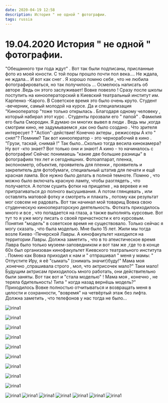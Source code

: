 ```yaml
---
date: 2020-04-19 12:58
description: История " не одной " фотографии.
tags: russia
---
```

# 19.04.2020 История " не одной " фотографии. 

"Обещанного три года ждут" . Вот так были подписаны, присланные фото из моей юности. С той поры прошло почти пол века.... Не ждала, не ждала... И вот  как снег  .  Я хорошо помню себя , что не любила фотографироваться, но так получилось ... Осмелюсь написать об авторе .Ведь он этого заслуживает!   Вовке повезло !  Сразу после школы поступить на кинооператорский в Киевский  театральный институт им. Карпенко -Карого.  В Советское время это было очень круто. Студент -вечерник, самый молодой на курсе. Да и  специализация  "Кинооператор "тоже только открылась . Благодаря одному человеку , который набирал этот  курс . Студенты прозвали его " папой" . Фамилия его была Смородин. Я думаю он многих вывел в люди .  Ведь мы ,когда смотрим кино, не задумываемся  ,как оно было создано . Что зрителя интересует ?  "Action"-действие! Конечно актеры , режиссеры А кто " снял"? Помним? Так вот кинооператор - это чернорабочий в кино . "Грузи, таскай, снимай !" Так было...Сколько тогда весила кинокамера? Ну вот -кто знает? Вот только они и знают!   А кино - то начиналось с фотографии! Сейчас понимаешь "какие две большие разницы"  в фотографиях тех лет и  сегодняшних. Фотоаппарат, пленка, экспонометр, объектив, проявитель для пленки , проявитель и закрепитель для  фотобумаги, специальный штатив для печати и ещё красная лампа. Все нужно было делать в полной темноте. Помню , что можно было включать красную лампу, чтобы разглядеть , что получается. А потом сушить фотки на прищепке , на веревке и не притрагиваться до полного высушивания. А потом глянцевать ,  или оставлять матовой фотку и смотреть  и плакать , потому как результат мог совсем не радовать.
Вот так начинал мой товарищ Вовка  свою студенческую кинооператорскую деятельность. Фоткать приходилось много и все , что попадается на глаза, а также выполнять курсовые. Вот тут то я уже могу писать о своей причастности к его курсовым. Понятия "модель" в советское время не существовало. Только сейчас я могу сказать , что была моделью. Мне было 15 лет. Жили мы тогда возле Киево -Печерской Лавры. А кинофакультет находился на территории Лавры. Должна заметить , что  в то атеистическое время Лавра было только музеем-заповедником и вот там же  ,где то в конце 60х был организован кинофакультет Киевского театрального института .
Помню как Вовка приходил  к нам и " отпрашивал " меня у мамы: " Отпустите Иру, я её "сымать"  (снимать значит)буду!" Мама моя ,конечно ,спрашивала строго , мол, что актрисочек мало?"  Таки мало! Будущим актрисам приходилось много работать, они действительно были заняты. Вот так вот и "стала моделью" ! Мама моя , конечно , не теряла бдительность! Типа " когда назад вернёшь модель?" Приходилось  Вовке полностью отчитываться  и возвращать  меня в целости и сохранности, "вовремя" на четвёртый этаж без лифта. Должна заметить , что телефонов у нас тогда не было...


![irina1](/images/20200419_IMG_0073.jpg)

![irina1](/images/20200419_IMG_0213.jpg)

![irina1](/images/20200419_IMG_0226.jpg)

![irina1](/images/20200419_IMG_0323.jpg)

![irina1](/images/20200419_IMG_0346.jpg)

![irina1](/images/20200419_IMG_0415.jpg)

![irina1](/images/20200419_IMG_0933.jpg)

![irina1](/images/20200419_IMG_0487.jpg)

![irina1](/images/20200419_IMG_0657.jpg)

![irina1](/images/20200419_IMG_1393.jpg)
![irina1](/images/20200419_IMG_0401.jpg)
![irina1](/images/20200419_IMG_0606.jpg)
![irina1](/images/20200419_IMG_0906.jpg)
![irina1](/images/20200419_IMG_0643.jpg)
![irina1](/images/20200419_IMG_0944.jpg)
![irina1](/images/20200419_IMG_0822.jpg)
